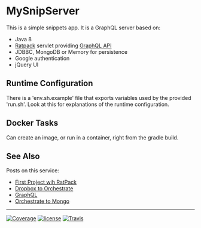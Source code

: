 # MySnipServer

This is a simple snippets app. It is a GraphQL server based on:

- Java 8
- [Ratpack](https://ratpack.io/) servlet providing [GraphQL API](http://graphql.org/)
- JDBBC, MongoDB or Memory for persistence
- Google authentication
- jQuery UI

## Runtime Configuration

There is a 'env.sh.example' file that exports variables used by the provided 'run.sh'. Look at this for explanations of the runtime configuration.

## Docker Tasks

Can create an image, or run in a container, right from the gradle build.

## See Also

Posts on this service:

- [First Project wih RatPack](https://nwillc.wordpress.com/2017/04/30/first-project-with-ratpack/)
- [Dropbox to Orchestrate](https://nwillc.wordpress.com/2015/10/30/from-dropbox-to-orchestrate/)
- [GraphQL](https://nwillc.wordpress.com/2016/10/13/graphql-java-server-javascript-client/)
- [Orchestrate to Mongo](https://nwillc.wordpress.com/2016/11/19/orchestrate-to-mongodb/)

-----
[![Coverage](https://codecov.io/gh/nwillc/mysnipserver/branch/master/graphs/badge.svg?branch=master)](https://codecov.io/gh/nwillc/mysnipserver)
[![license](https://img.shields.io/github/license/nwillc/mysnipserver.svg)](https://tldrlegal.com/license/-isc-license)
[![Travis](https://img.shields.io/travis/nwillc/mysnipserver.svg)](https://travis-ci.org/nwillc/mysnipserver)
